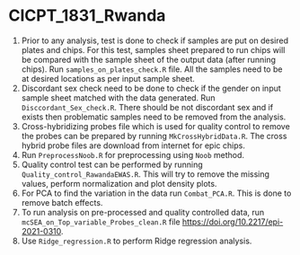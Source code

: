 # CICPT_1831_Rwanda

1. Prior to any analysis, test is done to check if samples are put on desired plates and chips. For this test, samples sheet prepared to run chips will be compared with the sample sheet of the output data (after running chips). 
Run `samples_on_plates_check.R` file. All the samples need to be at desired locations as per input sample sheet.
2. Discordant sex check need to be done to check if the gender on input sample sheet matched with the data generated. Run `Disccordant_Sex_check.R`. There should be not discordant sex and if exists then problematic samples need to be removed from the analysis. 
3. Cross-hybridizing probes file which is used for quality control to remove the probes can be prepared by running `MkCrossHybridData.R`. The cross hybrid probe files are download from internet for epic chips. 
4. Run `PreprocessNoob.R` for preprocessing using `Noob` method.
5. Quality control test can be performed by running `Quality_control_RawandaEWAS.R`. This will try to remove the missing values, perform normalization and plot density plots.
6. For PCA to find the variation in the data run `Combat_PCA.R`. This is done to remove batch effects.
7. To run analysis on pre-processed and quality controlled data, run `mcSEA_on_Top_variable_Probes_clean.R` file https://doi.org/10.2217/epi-2021-0310. 
8. Use `Ridge_regression.R` to perform Ridge regression analysis. 
